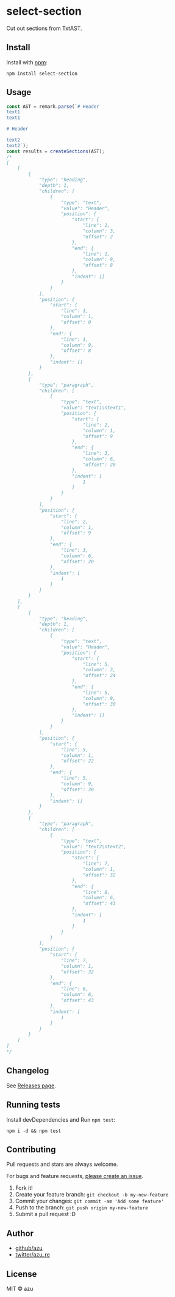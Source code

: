 # select-section

Cut out sections from TxtAST.

## Install

Install with [npm](https://www.npmjs.com/):

    npm install select-section

## Usage

```js
const AST = remark.parse(`# Header
text1
text1

# Header

text2
text2`);
const results = createSections(AST);
/*
[
    [
        {
            "type": "heading",
            "depth": 1,
            "children": [
                {
                    "type": "text",
                    "value": "Header",
                    "position": {
                        "start": {
                            "line": 1,
                            "column": 3,
                            "offset": 2
                        },
                        "end": {
                            "line": 1,
                            "column": 9,
                            "offset": 8
                        },
                        "indent": []
                    }
                }
            ],
            "position": {
                "start": {
                    "line": 1,
                    "column": 1,
                    "offset": 0
                },
                "end": {
                    "line": 1,
                    "column": 9,
                    "offset": 8
                },
                "indent": []
            }
        },
        {
            "type": "paragraph",
            "children": [
                {
                    "type": "text",
                    "value": "text1\ntext1",
                    "position": {
                        "start": {
                            "line": 2,
                            "column": 1,
                            "offset": 9
                        },
                        "end": {
                            "line": 3,
                            "column": 6,
                            "offset": 20
                        },
                        "indent": [
                            1
                        ]
                    }
                }
            ],
            "position": {
                "start": {
                    "line": 2,
                    "column": 1,
                    "offset": 9
                },
                "end": {
                    "line": 3,
                    "column": 6,
                    "offset": 20
                },
                "indent": [
                    1
                ]
            }
        }
    ],
    [
        {
            "type": "heading",
            "depth": 1,
            "children": [
                {
                    "type": "text",
                    "value": "Header",
                    "position": {
                        "start": {
                            "line": 5,
                            "column": 3,
                            "offset": 24
                        },
                        "end": {
                            "line": 5,
                            "column": 9,
                            "offset": 30
                        },
                        "indent": []
                    }
                }
            ],
            "position": {
                "start": {
                    "line": 5,
                    "column": 1,
                    "offset": 22
                },
                "end": {
                    "line": 5,
                    "column": 9,
                    "offset": 30
                },
                "indent": []
            }
        },
        {
            "type": "paragraph",
            "children": [
                {
                    "type": "text",
                    "value": "text2\ntext2",
                    "position": {
                        "start": {
                            "line": 7,
                            "column": 1,
                            "offset": 32
                        },
                        "end": {
                            "line": 8,
                            "column": 6,
                            "offset": 43
                        },
                        "indent": [
                            1
                        ]
                    }
                }
            ],
            "position": {
                "start": {
                    "line": 7,
                    "column": 1,
                    "offset": 32
                },
                "end": {
                    "line": 8,
                    "column": 6,
                    "offset": 43
                },
                "indent": [
                    1
                ]
            }
        }
    ]
]
*/
```

## Changelog

See [Releases page](https://github.com/azu/select-section/releases).

## Running tests

Install devDependencies and Run `npm test`:

    npm i -d && npm test

## Contributing

Pull requests and stars are always welcome.

For bugs and feature requests, [please create an issue](https://github.com/azu/select-section/issues).

1. Fork it!
2. Create your feature branch: `git checkout -b my-new-feature`
3. Commit your changes: `git commit -am 'Add some feature'`
4. Push to the branch: `git push origin my-new-feature`
5. Submit a pull request :D

## Author

- [github/azu](https://github.com/azu)
- [twitter/azu_re](https://twitter.com/azu_re)

## License

MIT © azu
